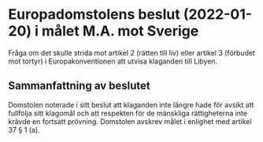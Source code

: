 # Europadomstolens beslut (2022-01-20) i målet M.A. mot Sverige

Fråga om det skulle strida mot artikel 2 (rätten till liv) eller artikel 3 (förbudet mot tortyr) i Europakonventionen att utvisa klaganden till Libyen.


## Sammanfattning av beslutet

Domstolen noterade i sitt beslut att klaganden inte längre hade för avsikt att fullfölja sitt klagomål och att respekten för de mänskliga rättigheterna inte krävde en fortsatt prövning. Domstolen avskrev målet i enlighet med artikel 37 § 1 (a).
